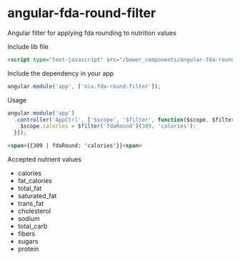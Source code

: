 # angular-fda-round-filter
Angular filter for applying fda rounding to nutrition values

Include lib file
```html
<script type="text-javascript" src="/bower_components/angular-fda-round-filter/angular-fda-round-filter.js">
```

Include the dependency in your app
```js
angular.module('app', ['nix.fda-round-filter']);
```

Usage
```js
angular.module('app')
  .controller('AppCtrl', ['$scope', '$filter', function($scope, $filter){
    $scope.calories = $filter('fdaRound')(309, 'calories');
  }]);
```

```html
<span>{{309 | fdaRound: 'calories'}}<span>
```

Accepted nutrient values

- calories
- fat_calories
- total_fat
- saturated_fat
- trans_fat
- cholesterol
- sodium
- total_carb
- fibers
- sugars
- protein
